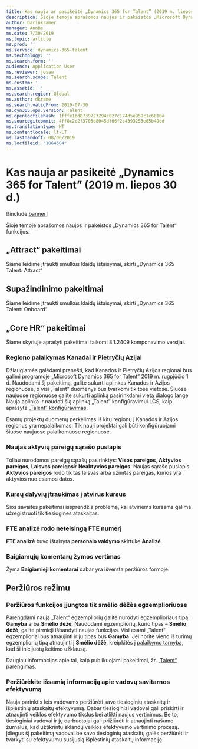 ```yaml
---
title: Kas nauja ar pasikeitė „Dynamics 365 for Talent” (2019 m. liepos 31 d.)
description: Šioje temoje aprašomos naujos ir pakeistos „Microsoft Dynamics 365 for Talent“ funkcijos.
author: Darinkramer
manager: AnnBe
ms.date: 7/30/2019
ms.topic: article
ms.prod: ''
ms.service: dynamics-365-talent
ms.technology: ''
ms.search.form: ''
audience: Application User
ms.reviewer: josaw
ms.search.scope: Talent
ms.custom: ''
ms.assetid: ''
ms.search.region: Global
ms.author: dkrame
ms.search.validFrom: 2019-07-30
ms.dyn365.ops.version: Talent
ms.openlocfilehash: 1fffe1bd8739723294c027c174d5e959c1c6010a
ms.sourcegitcommit: 4ff8c2c2f3705d8045df66f2c4393253e05b49ed
ms.translationtype: HT
ms.contentlocale: lt-LT
ms.lasthandoff: 08/06/2019
ms.locfileid: "1864584"
---
```

# <a name="whats-new-or-changed-in-dynamics-365-for-talent-july-30-2019"></a>Kas nauja ar pasikeitė „Dynamics 365 for Talent” (2019 m. liepos 30 d.)

[!include [banner](includes/banner.md)]

Šioje temoje aprašomos naujos ir pakeistos „Dynamics 365 for Talent“ funkcijos.

## <a name="changes-in-attract"></a>„Attract“ pakeitimai
Šiame leidime įtraukti smulkūs klaidų ištaisymai, skirti „Dynamics 365 Talent: Attract“

## <a name="changes-in-onboard"></a>Supažindinimo pakeitimai
Šiame leidime įtraukti smulkūs klaidų ištaisymai, skirti „Dynamics 365 Talent: Onboard“

## <a name="changes-in-core-hr"></a>„Core HR“ pakeitimai
Šiame skyriuje aprašyti pakeitimai taikomi 8.1.2409 komponavimo versijai.


### <a name="region-support-for-canada-and-southeast-asia"></a>Regiono palaikymas Kanadai ir Pietryčių Azijai

Džiaugiamės galėdami pranešti, kad Kanados ir Pietryčių Azijos regionai bus galimi programoje „Microsoft Dynamics 365 for Talent” 2019 m. rugpjūčio 1 d. Naudodami šį pakeitimą, galite sukurti aplinkas Kanados ir Azijos regionuose, o visi „Talent” duomenys bus tvarkomi tik tose vietose. Šiuose naujuose regionuose galite sukurti aplinką pasirinkdami vietą dialogo lange Nauja aplinka ir naudoti šią aplinką „Talent” konfigūravimui LCS, kaip aprašyta [„Talent” konfigūravimas](https://docs.microsoft.com/en-us/dynamics365/unified-operations/talent/provisioning-talent).

Esamų projektų duomenų perkėlimas iš kitų regionų į Kanados ir Azijos regionus yra nepalaikomas. Tik nauji projektai gali būti konfigūruojami šiuose naujuose palaikomuose regionuose.

### <a name="new-active-positions-list-page"></a>Naujas aktyvių pareigų sąrašo puslapis

Toliau nurodomos pareigų sąrašų pasirinktys: **Visos pareigos**, **Aktyvios pareigos**, **Laisvos pareigos**ir **Neaktyvios pareigos**. Naujas sąrašo puslapis **Aktyvios pareigos** rodo tik tas laisvas arba užimtas pareigas, kurios yra aktyvios nuo esamos datos. 

### <a name="allow-course-participants-to-be-added-to-open-courses"></a>Kursų dalyvių įtraukimas į atvirus kursus

Šios savaitės pakeitimai išsprendžia problemą, kai atviriems kursams galima užregistruoti tik tiesiogines ataskaitas.

### <a name="fte-analysis-displaying-incorrect-fte-number"></a>FTE analizė rodo neteisingą FTE numerį

**FTE analizė** buvo ištaisyta **personalo valdymo** skirtuke **Analizė**.

### <a name="final-comments-label-translation"></a>Baigiamųjų komentarų žymos vertimas

Žyma **Baigiamieji komentarai** dabar yra išversta peržiūros formoje.

## <a name="in-preview"></a>Peržiūros režimu

### <a name="preview-features-are-enabled-only-in-sandbox-instances"></a>Peržiūros funkcijos įjungtos tik smėlio dėžės egzemplioriuose

Parengdami naują „Talent“ egzempliorių galite nurodyti egzemplioriaus tipą: **Gamyba** arba **Smėlio dėžė**. Naudodami egzempliorių, kurio tipas – **Smėlio dėžė**, galite pirmieji išbandyti naujas funkcijas. Visi esami „Talent“ egzemplioriai bus atnaujinti ir jų tipas bus **Gamyba**. Jei norite vieno iš turimų egzempliorių tipą atnaujinti į **Smėlio dėžė**, kreipkitės į [palaikymo tarnybą](https://docs.microsoft.com/dynamics365/unified-operations/talent/talent-support), kad ši inicijuotų keitimo užklausą.

Daugiau informacijos apie tai, kaip publikuojami pakeitimai, žr. [„Talent“ parengimas](https://docs.microsoft.com/dynamics365/unified-operations/talent/provisioning-talent).

### <a name="view-extended-information-for-performance-in-manager-self-service"></a>Peržiūrėkite išsamią informaciją apie vadovų savitarnos efektyvumą

Nauja parinktis leis vadovams peržiūrėti savo tiesioginių ataskaitų ir išplėstinių ataskaitų efektyvumą. Dabar tiesioginiai vadovai gali priskirti ir atnaujinti veiklos efektyvumo tikslus bei atlikti naujus vertinimus. Be to, tiesioginiai vadovai ir jų darbuotojai gali prižiūrėti ir atnaujinti našumo žurnalus, kad užtikrintų sklandų veiklos efektyvumo vertinimo procesą. Įdiegus šį pakeitimą vadovai be savo tiesioginių ataskaitų galės peržiūrėti ir tvarkyti su efektyvumu susijusią išplėstinių ataskaitų informaciją.
